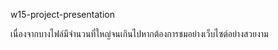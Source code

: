 w15-project-presentation

เนื่องจากบางไฟล์มีจำนวนที่ใหญ่จนเกินไปหากต้องการชมอย่างเว็บไซต์อย่างสวยงาม
